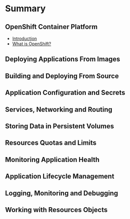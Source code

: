# Summary

## OpenShift Container Platform

* [Introduction](home.md)
* [What is OpenShift?](basics/what-is-openshift.md)

## Deploying Applications From Images

## Building and Deploying From Source

## Application Configuration and Secrets

## Services, Networking and Routing

## Storing Data in Persistent Volumes

## Resources Quotas and Limits

## Monitoring Application Health

## Application Lifecycle Management

## Logging, Monitoring and Debugging

## Working with Resources Objects
